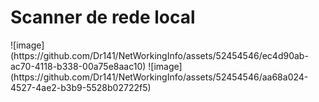 <h1>Scanner de rede local</h1>
![image](https://github.com/Dr141/NetWorkingInfo/assets/52454546/ec4d90ab-ac70-4118-b338-00a75e8aac10)
![image](https://github.com/Dr141/NetWorkingInfo/assets/52454546/aa68a024-4527-4ae2-b3b9-5528b02722f5)
